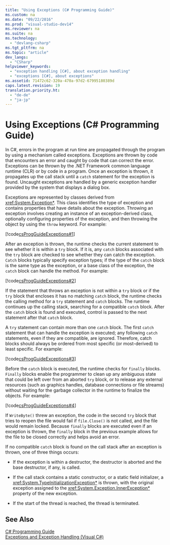 ```yaml
---
title: "Using Exceptions (C# Programming Guide)"
ms.custom: na
ms.date: "09/22/2016"
ms.prod: "visual-studio-dev14"
ms.reviewer: na
ms.suite: na
ms.technology: 
  - "devlang-csharp"
ms.tgt_pltfrm: na
ms.topic: "article"
dev_langs: 
  - "CSharp"
helpviewer_keywords: 
  - "exception handling [C#], about exception handling"
  - "exceptions [C#], about exceptions"
ms.assetid: 71472c62-320a-470a-97d2-67995180389d
caps.latest.revision: 19
translation.priority.ht: 
  - "de-de"
  - "ja-jp"
---
```

# Using Exceptions (C# Programming Guide)
In C#, errors in the program at run time are propagated through the program by using a mechanism called exceptions. Exceptions are thrown by code that encounters an error and caught by code that can correct the error. Exceptions can be thrown by the .NET Framework common language runtime (CLR) or by code in a program. Once an exception is thrown, it propagates up the call stack until a `catch` statement for the exception is found. Uncaught exceptions are handled by a generic exception handler provided by the system that displays a dialog box.  
  
 Exceptions are represented by classes derived from <xref:System.Exception*>. This class identifies the type of exception and contains properties that have details about the exception. Throwing an exception involves creating an instance of an exception-derived class, optionally configuring properties of the exception, and then throwing the object by using the `throw` keyword. For example:  
  
 [!code[csProgGuideExceptions#1](../vs140/codesnippet/CSharp/using-exceptions--csharp-programming-guide-_1.cs)]  
  
 After an exception is thrown, the runtime checks the current statement to see whether it is within a `try` block. If it is, any `catch` blocks associated with the `try` block are checked to see whether they can catch the exception. `Catch` blocks typically specify exception types; if the type of the `catch` block is the same type as the exception, or a base class of the exception, the `catch` block can handle the method. For example:  
  
 [!code[csProgGuideExceptions#2](../vs140/codesnippet/CSharp/using-exceptions--csharp-programming-guide-_2.cs)]  
  
 If the statement that throws an exception is not within a `try` block or if the `try` block that encloses it has no matching `catch` block, the runtime checks the calling method for a `try` statement and `catch` blocks. The runtime continues up the calling stack, searching for a compatible `catch` block. After the `catch` block is found and executed, control is passed to the next statement after that `catch` block.  
  
 A `try` statement can contain more than one `catch` block. The first `catch` statement that can handle the exception is executed; any following `catch` statements, even if they are compatible, are ignored. Therefore, catch blocks should always be ordered from most specific (or most-derived) to least specific. For example:  
  
 [!code[csProgGuideExceptions#3](../vs140/codesnippet/CSharp/using-exceptions--csharp-programming-guide-_3.cs)]  
  
 Before the `catch` block is executed, the runtime checks for `finally` blocks. `Finally` blocks enable the programmer to clean up any ambiguous state that could be left over from an aborted `try` block, or to release any external resources (such as graphics handles, database connections or file streams) without waiting for the garbage collector in the runtime to finalize the objects. For example:  
  
 [!code[csProgGuideExceptions#4](../vs140/codesnippet/CSharp/using-exceptions--csharp-programming-guide-_4.cs)]  
  
 If `WriteByte()` threw an exception, the code in the second `try` block that tries to reopen the file would fail if `file.Close()` is not called, and the file would remain locked. Because `finally` blocks are executed even if an exception is thrown, the `finally` block in the previous example allows for the file to be closed correctly and helps avoid an error.  
  
 If no compatible `catch` block is found on the call stack after an exception is thrown, one of three things occurs:  
  
-   If the exception is within a destructor, the destructor is aborted and the base destructor, if any, is called.  
  
-   If the call stack contains a static constructor, or a static field initializer, a <xref:System.TypeInitializationException*> is thrown, with the original exception assigned to the <xref:System.Exception.InnerException*> property of the new exception.  
  
-   If the start of the thread is reached, the thread is terminated.  
  
## See Also  
 [C# Programming Guide](../vs140/csharp-programming-guide.md)   
 [Exceptions and Exception Handling (Visual C#)](../vs140/exceptions-and-exception-handling--csharp-programming-guide-.md)